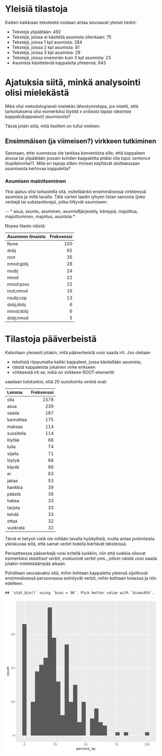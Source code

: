 


# Yleisiä tilastoja

Kaiken kaikkiaan teksteistä voidaan antaa seuraavat yleiset tiedot:

* Tekstejä ylipäätään: 492
* Tekstejä, joissa ei käsitellä asumista  ollenkaan: 75
* Tekstejä, joissa 1 kpl asumista: 284
* Tekstejä, joissa 2 kpl asumista: 81
* Tekstejä, joissa 3 kpl asumista: 29
* Tekstejä, joissa enemmän kuin 3 kpl asumista: 23
* Asumista käsitteleviä kappaleita yhteensä: 643

# Ajatuksia siitä, minkä analysointi olisi mielekästä

Mikä olisi metodologisesti mielekäs lähestymistapa, jos miettii, että
tarkoituksena olisi esimerkiksi *löytää x erilaista tapaa rakentaa
kappale(kappaleet) asumisesta*?

Tässä jotain siitä, mitä itselleni on tullut mieleen.


## Ensimmäisen (ja viimeisen?) virkkeen tutkiminen

Sanotaan, ettei suomessa ole tarkkaa konventiota sille, että kappaleen alussa 
tai ylipäätään jossain kohden kappaletta pitäisi olla *topic sentence* (topiikkivirke?).
Mitä eri tapoja sitten ihmiset käyttävät aloittaessaan asumisesta kertovaa kappaletta?

###  Asumisen mainitseminen

Yksi ajatus olisi tarkastella sitä, esitelläänkö ensimmäisessä virkkeessä asumista ja millä tavalla.
Tätä  varten laadin lyhyen listan sanoista (joko verbejä tai substantiiveja), jotka liittyvät asumiseen:

  -- * asua, asunto, asuminen, asumis#järjestely, kämppä, majoittua, majoittuminen, majoitus, asuntola * 

Nopea tilasto näistä:


|Asuminen ilmaistu | Frekvenssi|
|:-----------------|----------:|
|None              |        100|
|dobj              |         65|
|root              |         35|
|nmod:gobj         |         28|
|nsubj             |         24|
|nmod              |         22|
|nmod:poss         |         22|
|root;nmod         |         16|
|nsubj:cop         |         13|
|dobj;dobj         |          6|
|nmod;dobj         |          6|
|dobj;nmod         |          5|




# Tilastoja pääverbeistä


Katsotaan yleisesti jotakin, mitä pääverbeistä voisi saada irti.
Jos otetaan

* tekstistä riippumatta kaikki kappaleet, jossa käsitellään asumista, 
* näistä kappaleista jokainen virke erikseen
* virkkeestä irti se, mikä on virkkeen ROOT-elementti

saadaan tulokseksi, että 20 suosituinta verbiä ovat:


|Lemma      | Frekvenssi|
|:----------|----------:|
|olla       |       1578|
|asua       |        239|
|saada      |        187|
|kannattaa  |        175|
|maksaa     |        114|
|suositella |        114|
|löytää     |         88|
|tulla      |         74|
|sijaita    |         71|
|löytyä     |         68|
|käydä      |         66|
|ei         |         63|
|jakaa      |         53|
|hankkia    |         39|
|päästä     |         38|
|hakea      |         33|
|tarjota    |         33|
|tehdä      |         33|
|ottaa      |         32|
|vuokrata   |         32|

Tämä ei tietysti vielä ole millään tavalla hyödyllistä, mutta antaa
jonkinlaista yleiskuvaa siitä, että samat verbit todella kiertävät teksteissä.

Periaatteessa pääverbejä voisi eritellä luokkiin, niin että luokkia olisivat 
esimerkiksi *staattiset verbit*, *evaluoivat verbit* yms., jolloin näistä voisi 
saada jotakin mielekkäämpää aikaan.


Pohditaan seuraavaksi sitä, mihin kohtaan kappaletta yleensä sijoittuvat 
ensimmäisessä persoonassa esiintyvät verbit, mihin kohtaan toisessa ja niin edelleen.



```
## `stat_bin()` using `bins = 30`. Pick better value with `binwidth`.
```

![plot of chunk 1partexts](figure/1partexts-1.png)

